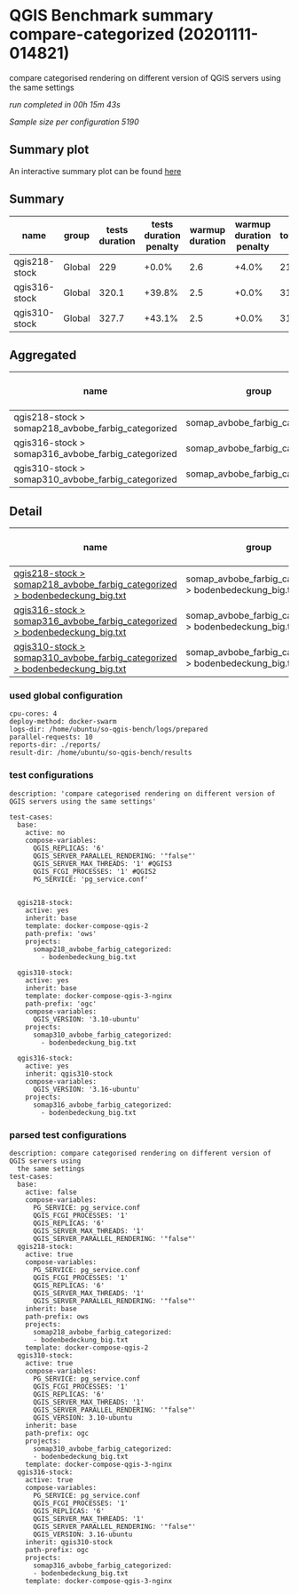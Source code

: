 # QGIS Benchmark summary compare-categorized (20201111-014821)


compare categorised rendering on different version of QGIS servers using the same settings

_run completed in 00h 15m 43s_

_Sample size per configuration 5190_
## Summary plot
An interactive summary plot can be found [here](report_compare-categorized_20201111-014821_plot.html)

## Summary
| name          | group   |   tests duration | tests duration penalty   |   warmup duration | warmup duration penalty   |   totalResTime | totalResTime penalty   |   medianResTime | medianResTime penalty   |   minResTime |   maxResTime |   responseSizeMB |   sampleCount |   errorCount |   memMaxMB |   memAvgMB |   memMinMB |   cpuMax% |   cpuAvg% |   cpuMin% |   errorPct |
|---------------|---------|------------------|--------------------------|-------------------|---------------------------|----------------|------------------------|-----------------|-------------------------|--------------|--------------|------------------|---------------|--------------|------------|------------|------------|-----------|-----------|-----------|------------|
| qgis218-stock | Global  |            229   | +0.0%                    |               2.6 | +4.0%                     |         2191.6 | +0.0%                  |             228 | +0.0%                   |           18 |        13130 |           1313.9 |          5190 |            0 |     6887.2 |     6111.1 |     3214.7 |      99.8 |      95.4 |      11.4 |          0 |
| qgis316-stock | Global  |            320.1 | +39.8%                   |               2.5 | +0.0%                     |         3119.2 | +42.3%                 |             322 | +41.2%                  |            9 |        21348 |           1352.8 |          5190 |            0 |     5961.5 |     5420.6 |     3426.7 |      85.1 |      73.7 |      17.6 |          0 |
| qgis310-stock | Global  |            327.7 | +43.1%                   |               2.5 | +0.0%                     |         3190.4 | +45.6%                 |             342 | +50.0%                  |           18 |        20228 |           1352.8 |          5190 |            0 |     5956.3 |     5416.4 |     3380.4 |      80.9 |      73.4 |      17.9 |          0 |

## Aggregated
| name                                               | group                           |   tests duration | tests duration penalty   |   warmup duration | warmup duration penalty   |   totalResTime | totalResTime penalty   |   medianResTime | medianResTime penalty   |   minResTime |   maxResTime |   responseSizeMB |   sampleCount |   errorCount |   memMaxMB |   memAvgMB |   memMinMB |   cpuMax% |   cpuAvg% |   cpuMin% |   errorPct |
|----------------------------------------------------|---------------------------------|------------------|--------------------------|-------------------|---------------------------|----------------|------------------------|-----------------|-------------------------|--------------|--------------|------------------|---------------|--------------|------------|------------|------------|-----------|-----------|-----------|------------|
| qgis218-stock > somap218_avbobe_farbig_categorized | somap_avbobe_farbig_categorized |            229   | +0.0%                    |               2.6 | +4.0%                     |         2191.6 | +0.0%                  |             228 | +0.0%                   |           18 |        13130 |           1313.9 |          5190 |            0 |     6887.2 |     6111.1 |     3214.7 |      99.8 |      95.4 |      11.4 |          0 |
| qgis316-stock > somap316_avbobe_farbig_categorized | somap_avbobe_farbig_categorized |            320.1 | +39.8%                   |               2.5 | +0.0%                     |         3119.2 | +42.3%                 |             322 | +41.2%                  |            9 |        21348 |           1352.8 |          5190 |            0 |     5961.5 |     5420.6 |     3426.7 |      85.1 |      73.7 |      17.6 |          0 |
| qgis310-stock > somap310_avbobe_farbig_categorized | somap_avbobe_farbig_categorized |            327.7 | +43.1%                   |               2.5 | +0.0%                     |         3190.4 | +45.6%                 |             342 | +50.0%                  |           18 |        20228 |           1352.8 |          5190 |            0 |     5956.3 |     5416.4 |     3380.4 |      80.9 |      73.4 |      17.9 |          0 |

## Detail
| name                                                                                                                                                                                                                               | group                                                    |   tests duration | tests duration penalty   |   warmup duration | warmup duration penalty   |   totalResTime | totalResTime penalty   |   medianResTime | medianResTime penalty   |   sampleCount |   errorCount |   errorPct |   meanResTime |   minResTime |   maxResTime |   pct1ResTime |   pct2ResTime |   pct3ResTime |   throughput |   receivedKBytesPerSec |   sentKBytesPerSec |   responseSizeMB |   memMaxMB |   memAvgMB |   memMinMB |   cpuMax% |   cpuAvg% |   cpuMin% |
|------------------------------------------------------------------------------------------------------------------------------------------------------------------------------------------------------------------------------------|----------------------------------------------------------|------------------|--------------------------|-------------------|---------------------------|----------------|------------------------|-----------------|-------------------------|---------------|--------------|------------|---------------|--------------|--------------|---------------|---------------|---------------|--------------|------------------------|--------------------|------------------|------------|------------|------------|-----------|-----------|-----------|
| [qgis218-stock > somap218_avbobe_farbig_categorized > bodenbedeckung_big.txt](../results/details/compare-categorized/20201111-014821/qgis218-stock/somap218_avbobe_farbig_categorized/bodenbedeckung_big.txt/dashboard/index.html) | somap_avbobe_farbig_categorized > bodenbedeckung_big.txt |            229   | +0.0%                    |               2.6 | +4.0%                     |         2191.6 | +0.0%                  |             228 | +0.0%                   |          5190 |            0 |          0 |       422.272 |           18 |        13130 |         643   |        985    |       4517.71 |      23.2423 |                6025.25 |           10.4807  |           1313.9 |     6887.2 |     6111.1 |     3214.7 |      99.8 |      95.4 |      11.4 |
| [qgis316-stock > somap316_avbobe_farbig_categorized > bodenbedeckung_big.txt](../results/details/compare-categorized/20201111-014821/qgis316-stock/somap316_avbobe_farbig_categorized/bodenbedeckung_big.txt/dashboard/index.html) | somap_avbobe_farbig_categorized > bodenbedeckung_big.txt |            320.1 | +39.8%                   |               2.5 | +0.0%                     |         3119.2 | +42.3%                 |             322 | +41.2%                  |          5190 |            0 |          0 |       600.993 |            9 |        21348 |        1037.4 |       1604.8  |       7828.9  |      16.5142 |                4407.89 |            7.44676 |           1352.8 |     5961.5 |     5420.6 |     3426.7 |      85.1 |      73.7 |      17.6 |
| [qgis310-stock > somap310_avbobe_farbig_categorized > bodenbedeckung_big.txt](../results/details/compare-categorized/20201111-014821/qgis310-stock/somap310_avbobe_farbig_categorized/bodenbedeckung_big.txt/dashboard/index.html) | somap_avbobe_farbig_categorized > bodenbedeckung_big.txt |            327.7 | +43.1%                   |               2.5 | +0.0%                     |         3190.4 | +45.6%                 |             342 | +50.0%                  |          5190 |            0 |          0 |       614.715 |           18 |        20228 |        1036.9 |       1640.05 |       7746.2  |      16.1299 |                4305.34 |            7.27346 |           1352.8 |     5956.3 |     5416.4 |     3380.4 |      80.9 |      73.4 |      17.9 |

### used global configuration

```
cpu-cores: 4
deploy-method: docker-swarm
logs-dir: /home/ubuntu/so-qgis-bench/logs/prepared
parallel-requests: 10
reports-dir: ./reports/
result-dir: /home/ubuntu/so-qgis-bench/results

```
### test configurations

```
description: 'compare categorised rendering on different version of QGIS servers using the same settings'

test-cases:
  base:
    active: no
    compose-variables:
      QGIS_REPLICAS: '6'
      QGIS_SERVER_PARALLEL_RENDERING: '"false"'
      QGIS_SERVER_MAX_THREADS: '1' #QGIS3
      QGIS_FCGI_PROCESSES: '1' #QGIS2
      PG_SERVICE: 'pg_service.conf'


  qgis218-stock:
    active: yes
    inherit: base
    template: docker-compose-qgis-2
    path-prefix: 'ows'
    projects:
      somap218_avbobe_farbig_categorized:
        - bodenbedeckung_big.txt

  qgis310-stock:
    active: yes
    inherit: base
    template: docker-compose-qgis-3-nginx
    path-prefix: 'ogc'
    compose-variables:
      QGIS_VERSION: '3.10-ubuntu'
    projects:
      somap310_avbobe_farbig_categorized:
        - bodenbedeckung_big.txt

  qgis316-stock:
    active: yes
    inherit: qgis310-stock
    compose-variables:
      QGIS_VERSION: '3.16-ubuntu'
    projects:
      somap316_avbobe_farbig_categorized:
        - bodenbedeckung_big.txt

```
### parsed test configurations

```
description: compare categorised rendering on different version of QGIS servers using
  the same settings
test-cases:
  base:
    active: false
    compose-variables:
      PG_SERVICE: pg_service.conf
      QGIS_FCGI_PROCESSES: '1'
      QGIS_REPLICAS: '6'
      QGIS_SERVER_MAX_THREADS: '1'
      QGIS_SERVER_PARALLEL_RENDERING: '"false"'
  qgis218-stock:
    active: true
    compose-variables:
      PG_SERVICE: pg_service.conf
      QGIS_FCGI_PROCESSES: '1'
      QGIS_REPLICAS: '6'
      QGIS_SERVER_MAX_THREADS: '1'
      QGIS_SERVER_PARALLEL_RENDERING: '"false"'
    inherit: base
    path-prefix: ows
    projects:
      somap218_avbobe_farbig_categorized:
      - bodenbedeckung_big.txt
    template: docker-compose-qgis-2
  qgis310-stock:
    active: true
    compose-variables:
      PG_SERVICE: pg_service.conf
      QGIS_FCGI_PROCESSES: '1'
      QGIS_REPLICAS: '6'
      QGIS_SERVER_MAX_THREADS: '1'
      QGIS_SERVER_PARALLEL_RENDERING: '"false"'
      QGIS_VERSION: 3.10-ubuntu
    inherit: base
    path-prefix: ogc
    projects:
      somap310_avbobe_farbig_categorized:
      - bodenbedeckung_big.txt
    template: docker-compose-qgis-3-nginx
  qgis316-stock:
    active: true
    compose-variables:
      PG_SERVICE: pg_service.conf
      QGIS_FCGI_PROCESSES: '1'
      QGIS_REPLICAS: '6'
      QGIS_SERVER_MAX_THREADS: '1'
      QGIS_SERVER_PARALLEL_RENDERING: '"false"'
      QGIS_VERSION: 3.16-ubuntu
    inherit: qgis310-stock
    path-prefix: ogc
    projects:
      somap316_avbobe_farbig_categorized:
      - bodenbedeckung_big.txt
    template: docker-compose-qgis-3-nginx

```